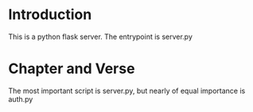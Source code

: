 # Introduction
This is a python flask server. The entrypoint is server.py

# Chapter and Verse

The most important script is server.py, but nearly of equal importance is auth.py